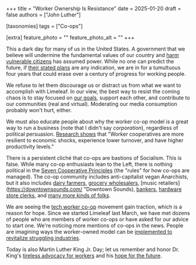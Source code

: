 +++
title = "Worker Ownership Is Resistance"
date = 2025-01-20
draft = false
authors = ["John Luther"]

[taxonomies]
tags = ["Co-ops"]

[extra]
feature_photo = ""
feature_photo_alt = ""
+++

This a dark day for many of us in the United States. A government that we believe will undermine the fundamental values of our country and [harm vulnerable citizens](https://www.msn.com/en-gb/news/world/trump-to-sign-order-proclaiming-there-are-only-two-sexes/ar-AA1xx9vp "Trump to sign order proclaiming there are only two sexes") has assumed power. While no one can predict the future, if [their stated plans](https://www.project2025.org "Project 2025") are any indication, we are in for a tumultuous four years that could erase over a century of progress for working people. 

<!-- more -->

We refuse to let them discourage us or distract us from what we want to accomplish with Limeleaf. In our view, the best way to resist the coming chaos is to stay focused on [our goals](https://limeleaf.net/blog/step-0-of-starting-a-tech-worker-coop/ "Step 0 of Starting a Tech Worker Co-Op: Define Your Goals"),  support each other, and contribute to our communities (real and virtual). Moderating our media consumption probably won't hurt, either.

We must also educate people about why the worker co-op model is a great way to run a business (note that I didn't say *corporation*), regardless of political persuasion. [Research shows](https://www.aspeninstitute.org/blog-posts/building-and-sustaining-worker-cooperatives-in-the-us/ "Building and Sustaining Worker Cooperatives in the US") that "Worker cooperatives are more resilient to economic shocks, experience lower turnover, and have higher productivity levels."

There is a persistent cliché that co-ops are bastions of Socialism. This is false. While many co-op enthusiasts lean to the Left, there is nothing political in the [Seven Cooperative Principles](https://www.electric.coop/seven-cooperative-principles%E2%80%8B "Seven Cooperative Principles") (the "rules" for how co-ops are managed). The co-op community includes anti-capitalist vegan Anarchists, but it also includes [dairy farmers](https://www.landolakesinc.com/), [grocery wholesalers](https://awginc.com "Associated Wholesale Grocers"), [music retailers](https://downtownsounds.com/ "Downtown Sounds), [bankers](https://www.nafcu.org "NAFCU"), [hardware store clerks](https://www.doitbestonline.com/ "Do-It-Best"), and [many more kinds of folks](https://www.usworker.coop/en/ "USFWC").

We are seeing the [tech worker co-op](https://platform.coop/blog/why-worker-cooperatives-in-the-tech-sector/ "Why Worker Cooperatives in the Tech Sector?") movement gain traction, which is a reason for hope. Since we started Limeleaf last March, we have met dozens of people who are members of worker co-ops or have asked for our advice to start one. We're noticing more mentions of co-ops in the news. People are imagining ways the worker-owned model can be [implemented to revitalize struggling industries](https://www.elysian.press/ "The Elysian").

Today is also Martin Luther King Jr. Day; let us remember and honor Dr. King's [tireless advocacy for workers](https://www.pef.org/articles/holidays-remembrances/martin-luther-king-jr-day/ "MLK fought for workers' rights, bridging the labor movement with the civil rights movement") and his [hope for the future](https://www.baltimoresun.com/2025/01/20/alveda-king-reflects-on-uncles-teachings-of-hope-and-unity-on-mlk-jr-s-96th-birthday/ "Alveda King reflects on uncle's teachings of hope and unity on MLK Jr.'s 96th birthday").

